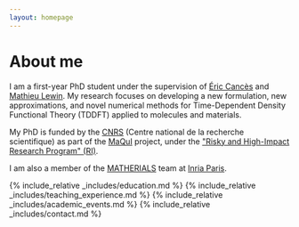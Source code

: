 ```yaml
---
layout: homepage
---
```


# About me

I am a first-year PhD student under the supervision of [Éric Cancès](https://cermics.enpc.fr/~cances/) and [Mathieu Lewin](https://www.ceremade.dauphine.fr/~lewin/). My research focuses on developing a new formulation, new approximations, and novel numerical methods for Time-Dependent Density Functional Theory (TDDFT) applied to molecules and materials.

My PhD is funded by the [CNRS](https://www.cnrs.fr/fr) (Centre national de la recherche scientifique) as part of the  [MaQuI](https://www.cnrs.fr/fr/projet-ri2/maqui) project, under the ["Risky and High-Impact Research Program" (RI)](https://www.cnrs.fr/fr/actualite/la-recherche-du-risque).

I am also a member of the [MATHERIALS](https://team.inria.fr/matherials/) team at [Inria Paris](https://www.inria.fr/fr/centre-inria-de-paris).

{% include_relative _includes/education.md %}
{% include_relative _includes/teaching_experience.md %}
{% include_relative _includes/academic_events.md %}
{% include_relative _includes/contact.md %}
